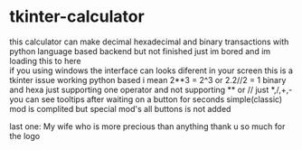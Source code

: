 # tkinter-calculator
this calculator can make decimal hexadecimal and binary transactions with python language based backend but not finished just im bored and im loading this to here  
if you using windows the interface can looks diferent in your screen this is a tkinter issue 
working python based i mean 2**3 = 2^3 or 2.2//2 = 1 
binary and hexa just supporting one operator and not supporting ** or // just *,/,+,-
you can see tooltips after waiting on a button for seconds 
simple(classic) mod is complited but special mod's all buttons is not added 

last one: My wife who is more precious than anything thank u so much for the logo 
